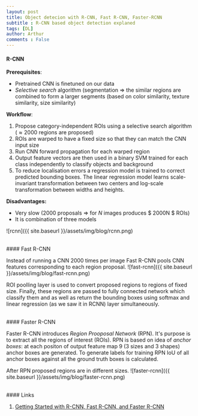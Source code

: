 ```yaml
---
layout: post
title: Object detecion with R-CNN, Fast R-CNN, Faster-RCNN
subtitle : R-CNN based object detection explaned
tags: [DL]
author: Arthur
comments : False
---
```


#### R-CNN

**Prerequisites**:

- Pretrained CNN is finetuned on our data
- _Selective search_ algorithm (segmentation $\Rightarrow$ the similar regions are combined to form a larger segments (based on color similarity, texture similarity, size similarity)

**Workflow**:

1. Propose category-independent ROIs using a selective search algorithm ($\approx2000$ regions are proposed)
2. ROIs are warped to have a fixed size so that they can match the CNN input size
3. Run CNN forward propagation for each warped region
4. Output feature vectors are then used in a binary SVM trained for each class independently to classify objects and background
5. To reduce localisation errors a regression model is trained to correct predicted bounding boxes.
The linear regression model learns scale-invariant transformation between two centers and log-scale transformation between widths and heights.

**Disadvantages:**

- Very slow ($2000$ proposals $\Rightarrow$ for $N$ images produces $ 2000N $ ROIs)
- It is combination of three models

![rcnn]({{ site.baseurl }}/assets/img/blog/rcnn.png)

<br>
#### Fast R-CNN

Instead of running a CNN 2000 times per image Fast R-CNN pools CNN features corresponding to each region proposal.
![fast-rcnn]({{ site.baseurl }}/assets/img/blog/fast-rcnn.png)

ROI poolling layer is used to convert proposed regions to regions of fixed size.
Finally, these regions are passed to fully connected network which classify them and as well as return the bounding boxes
using softmax and linear regression (as we saw it in RCNN) layer simultaneously.

<br>
#### Faster R-CNN

Faster R-CNN introduces _Region Prooposal Network_ (RPN).
It's purpose is to extract all the regions of interest (ROIs).
RPN is based on idea of _anchor boxes_: at each positon of output feature map 9 (3 sizes and 3 shapes) 
anchor boxes are generated. To generate labels
for training RPN IoU of all anchor boxes against all the ground truth boxes is calculated.

After RPN proposed regions are in different sizes. 
![faster-rcnn]({{ site.baseurl }}/assets/img/blog/faster-rcnn.png)




<br>
#### Links

1. [Getting Started with R-CNN, Fast R-CNN, and Faster R-CNN](https://www.mathworks.com/help/vision/ug/getting-started-with-r-cnn-fast-r-cnn-and-faster-r-cnn.html)